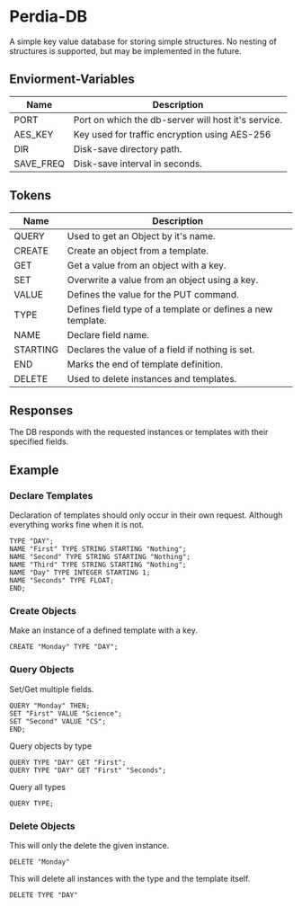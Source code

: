 # Perdia-DB
A simple key value database for storing simple structures.
No nesting of structures is supported, but may be implemented in the future.

## Enviorment-Variables

|Name|Description|
|-|-|
|PORT|Port on which the db-server will host it's service.|
|AES_KEY|Key used for traffic encryption using AES-256|
|DIR|Disk-save directory path.|
|SAVE_FREQ|Disk-save interval in seconds.|

## Tokens

|Name|Description|
|-|-|
|QUERY|Used to get an Object by it's name.|
|CREATE|Create an object from a template.|
|GET|Get a value from an object with a key.|
|SET|Overwrite a value from an object using a key.|
|VALUE|Defines the value for the PUT command.|
|TYPE|Defines field type of a template or defines a new template.|
|NAME|Declare field name.|
|STARTING|Declares the value of a field if nothing is set.|
|END|Marks the end of template definition.|
|DELETE|Used to delete instances and templates.|

## Responses

The DB responds with the requested instances or templates with their specified fields.


## Example

### Declare Templates

Declaration of templates should only occur in their own request. Although everything works fine when it is not.
```
TYPE "DAY";
NAME "First" TYPE STRING STARTING "Nothing";
NAME "Second" TYPE STRING STARTING "Nothing";
NAME "Third" TYPE STRING STARTING "Nothing";
NAME "Day" TYPE INTEGER STARTING 1;
NAME "Seconds" TYPE FLOAT;
END;
```

### Create Objects

Make an instance of a defined template with a key.
```
CREATE "Monday" TYPE "DAY";
```

### Query Objects

Set/Get multiple fields.
```
QUERY "Monday" THEN; 
SET "First" VALUE "Science";
SET "Second" VALUE "CS";
END;
```

Query objects by type
```
QUERY TYPE "DAY" GET "First";
QUERY TYPE "DAY" GET "First" "Seconds";
```

Query all types
```
QUERY TYPE;
```

### Delete Objects

This will only the delete the given instance.
```
DELETE "Monday"
```

This will delete all instances with the type and the template itself.
```
DELETE TYPE "DAY"
```